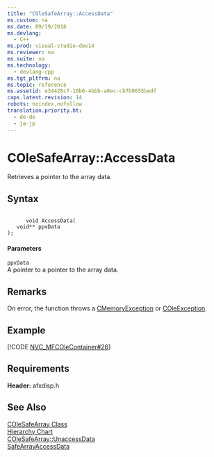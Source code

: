 ```yaml
---
title: "COleSafeArray::AccessData"
ms.custom: na
ms.date: 09/19/2016
ms.devlang: 
  - C++
ms.prod: visual-studio-dev14
ms.reviewer: na
ms.suite: na
ms.technology: 
  - devlang-cpp
ms.tgt_pltfrm: na
ms.topic: reference
ms.assetid: e34428c7-10b6-4bbb-a0ec-cb7b9655bedf
caps.latest.revision: 14
robots: noindex,nofollow
translation.priority.ht: 
  - de-de
  - ja-jp
---
```

# COleSafeArray::AccessData
Retrieves a pointer to the array data.  
  
## Syntax  
  
```  
  
      void AccessData(  
   void** ppvData   
);  
```  
  
#### Parameters  
 `ppvData`  
 A pointer to a pointer to the array data.  
  
## Remarks  
 On error, the function throws a [CMemoryException](../vs140/CMemoryException-Class.md) or [COleException](../vs140/COleException-Class.md).  
  
## Example  
 [!CODE [NVC_MFCOleContainer#26](../CodeSnippet/VS_Snippets_Cpp/NVC_MFCOleContainer#26)]  
  
## Requirements  
 **Header:** afxdisp.h  
  
## See Also  
 [COleSafeArray Class](../vs140/COleSafeArray-Class.md)   
 [Hierarchy Chart](../vs140/Hierarchy-Chart.md)   
 [COleSafeArray::UnaccessData](../vs140/COleSafeArray--UnaccessData.md)   
 [SafeArrayAccessData](assetId:///ded2112e-f6cd-4982-bacb-b95370e80187)
